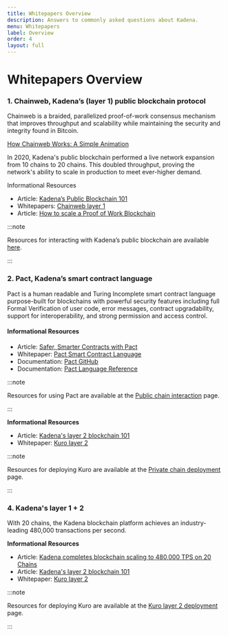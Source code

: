 ```yaml
---
title: Whitepapers Overview
description: Answers to commonly asked questions about Kadena.
menu: Whitepapers
label: Overview
order: 4
layout: full
---
```


# Whitepapers Overview

### 1. Chainweb, Kadena’s (layer 1) public blockchain protocol

Chainweb is a braided, parallelized proof-of-work consensus mechanism that
improves throughput and scalability while maintaining the security and integrity
found in Bitcoin.

[How Chainweb Works: A Simple Animation](https://www.youtube.com/watch?v=hYvXxFbsN6I 'How Chainweb Works: A Simple Animation')

In 2020, Kadena's public blockchain performed a live network expansion from 10
chains to 20 chains. This doubled throughput, proving the network's ability to
scale in production to meet ever-higher demand.

Informational Resources

- Article:
  [Kadena’s Public Blockchain 101](/blogchain/2019/all-about-chainweb-101-and-faqs-2019-02-01)
- Whitepapers: [Chainweb layer 1](/kadena/whitepapers/chainweb-layer-1)
- Article:
  [How to scale a Proof of Work Blockchain](/blogchain/2021/how-to-scale-a-proof-of-work-blockchain-2021-03-07)&#x20;

:::note

Resources for interacting with Kadena’s public blockchain are available
[here](/build/resources).

:::

### 2. Pact, Kadena’s smart contract language

Pact is a human readable and Turing Incomplete smart contract language
purpose-built for blockchains with powerful security features including full
Formal Verification of user code, error messages, contract upgradability,
support for interoperability, and strong permission and access control.

#### Informational Resources

- Article:
  [Safer, Smarter Contracts with Pact](/blogchain/2019/safer-smarter-contracts-with-pact-2019-02-20.md)
- Whitepaper: [Pact Smart Contract Language](./pact-smart-contract-language.md)
- Documentation: [Pact GitHub](https://github.com/kadena-io/pact)
- Documentation: [Pact Language Reference](/pact/reference)

:::note

Resources for using Pact are available at the
[Public chain interaction](/kadena/kda/manage-kda#resourcesh20897285) page.

:::

**Informational Resources**

- Article:
  [Kadena's layer 2 blockchain 101](/blogchain/2019/scalablebft-kadenas-private-blockchain-101-2019-03-09.md)
- Whitepaper: [Kuro layer 2](/kadena/whitepapers/kuro-layer-2)

:::note

Resources for deploying Kuro are available at the
[Private chain deployment](/build/resources) page.

:::

### 4. Kadena's layer 1 + 2

With 20 chains, the Kadena blockchain platform achieves an industry-leading
480,000 transactions per second.

**Informational Resources**

- Article:
  [Kadena completes blockchain scaling to 480,000 TPS on 20 Chains](/blogchain/2020/kadena-completes-hybrid-blockchain-scaling-to-480-000-transactions-per-second-on-20-chains-2020-08-20.md)
- Article:
  [Kadena's layer 2 blockchain 101](/blogchain/2019/scalablebft-kadenas-private-blockchain-101-2019-03-09.md)
- Whitepaper: [Kuro layer 2](/kadena/whitepapers/kuro-layer-2)

:::note

Resources for deploying Kuro are available at the
[Kuro layer 2 deployment](/build/resources/kuro-layer-2) page.

:::
